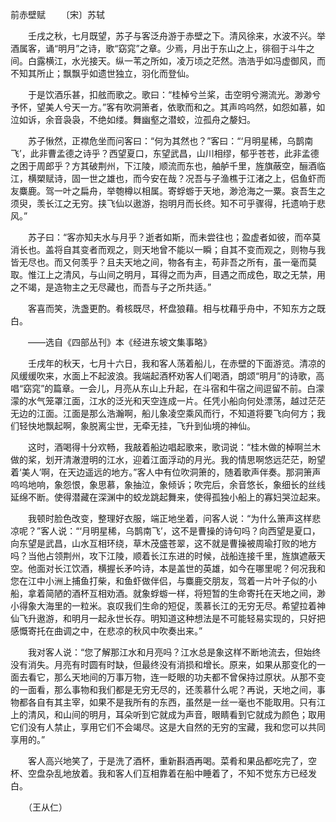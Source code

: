 前赤壁赋
　　〔宋〕苏轼

　　壬戌之秋，七月既望，苏子与客泛舟游于赤壁之下。清风徐来，水波不兴。举酒属客，诵“明月”之诗，歌“窈窕”之章。少焉，月出于东山之上，徘徊于斗牛之间。白露横江，水光接天。纵一苇之所如，凌万顷之茫然。浩浩乎如冯虚御风，而不知其所止；飘飘乎如遗世独立，羽化而登仙。

　　于是饮酒乐甚，扣舷而歌之。歌曰：“桂棹兮兰桨，击空明兮溯流光。渺渺兮予怀，望美人兮天一方。”客有吹洞箫者，依歌而和之。其声呜呜然，如怨如慕，如泣如诉，余音袅袅，不绝如缕。舞幽壑之潜蛟，泣孤舟之嫠妇。

　　苏子愀然，正襟危坐而问客曰：“何为其然也？”客曰：“‘月明星稀，乌鹊南飞’，此非曹孟德之诗乎？西望夏口，东望武昌，山川相缪，郁乎苍苍，此非孟德之困于周郎乎？方其破荆州，下江陵，顺流而东也，舳舻千里，旌旗蔽空，酾酒临江，横槊赋诗，固一世之雄也，而今安在哉？况吾与子渔樵于江渚之上，侣鱼虾而友麋鹿。驾一叶之扁舟，举匏樽以相属。寄蜉蝣于天地，渺沧海之一粟。哀吾生之须臾，羡长江之无穷。挟飞仙以遨游，抱明月而长终。知不可乎骤得，托遗响于悲风。”

　　苏子曰：“客亦知夫水与月乎？逝者如斯，而未尝往也；盈虚者如彼，而卒莫消长也。盖将自其变者而观之，则天地曾不能以一瞬；自其不变而观之，则物与我皆无尽也。而又何羡乎？且夫天地之间，物各有主，苟非吾之所有，虽一毫而莫取。惟江上之清风，与山间之明月，耳得之而为声，目遇之而成色，取之无禁，用之不竭，是造物主之无尽藏也，而吾与子之所共适。”

　　客喜而笑，洗盏更酌。肴核既尽，杯盘狼藉。相与枕藉乎舟中，不知东方之既白。

　　——选自《四部丛刊》本《经进东坡文集事略》　　

　　壬戌年的秋天，七月十六日，我和客人荡着船儿，在赤壁的下面游览。清凉的风缓缓吹来，水面上不起波浪。我端起酒杯劝客人们喝酒，朗颂“明月”的诗歌，高唱“窈窕”的篇章。一会儿，月亮从东山上升起，在斗宿和牛宿之间逗留不前。白濛濛的水气笼罩江面，江水的泛光和天空连成一片。任凭小船向何处漂荡，越过茫茫无边的江面。江面是那么浩瀚啊，船儿象凌空乘风而行，不知道将要飞向何方；我们轻快地飘起啊，象脱离尘世，无牵无挂，飞升到仙境的神仙。

　　这时，酒喝得十分欢畅，我敲着船边唱起歌来，歌词说：“桂木做的棹啊兰木做的桨，划开清澈澄明的江水，迎着江面浮动的月光。我的情思啊悠远茫茫，盼望着‘美人’啊，在天边遥远的地方。”客人中有位吹洞箫的，随着歌声伴奏。那洞箫声呜呜地响，象怨恨，象思慕，象抽泣，象倾诉；吹完后，余音悠长，象细长的丝线延绵不断。使得潜藏在深渊中的蛟龙跳起舞来，使得孤独小船上的寡妇哭泣起来。

　　我顿时脸色改变，整理好衣服，端正地坐着，问客人说：“为什么箫声这样悲凉呢？”客人说：“‘月明星稀，乌鹊南飞’，这不是曹操的诗句吗？向西望是夏口，向东望是武昌，山水互相环绕，草木茂盛苍翠，这不就是曹操被周瑜打败的地方吗？当他占领荆州，攻下江陵，顺着长江东进的时候，战船连接千里，旌旗遮蔽天空。他面对长江饮酒，横握长矛吟诗，本是盖世的英雄，如今在哪里呢？何况我和您在江中小洲上捕鱼打柴，和鱼虾做伴侣，与麋鹿交朋友，驾着一片叶子似的小船，拿着简陋的酒杯互相劝酒。就象蜉蝣一样，将短暂的生命寄托在天地之间，渺小得象大海里的一粒米。哀叹我们生命的短促，羡慕长江的无穷无尽。希望拉着神仙飞升遨游，和明月一起永世长存。明知道这种想法是不可能轻易实现的，只好把感慨寄托在曲调之中，在悲凉的秋风中吹奏出来。”

　　我对客人说：“您了解那江水和月亮吗？江水总是象这样不断地流去，但始终没有消失。月亮有时圆有时缺，但最终没有消损和增长。原来，如果从那变化的一面去看它，那么天地间的万事万物，连一眨眼的功夫都不曾保持过原状。从那不变的一面看，那么事物和我们都是无穷无尽的，还羡慕什么呢？再说，天地之间，事物都各自有其主宰，如果不是我所有的东西，虽然是一丝一毫也不能取用。只有江上的清风，和山间的明月，耳朵听到它就成为声音，眼睛看到它就成为颜色；取用它们没有人禁止，享用它们不会竭尽。这是大自然的无穷的宝藏，我和您可以共同享用的。”

　　客人高兴地笑了，于是洗了酒杯，重新斟酒再喝。菜肴和果品都吃完了，空杯、空盘杂乱地放着。我和客人们互相靠着在船中睡着了，不知不觉东方已经发白。

　　（王从仁） 


